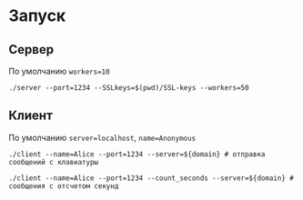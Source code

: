 # Запуск

## Сервер

По умолчанию `workers=10`
```shell
./server --port=1234 --SSLkeys=$(pwd)/SSL-keys --workers=50
```

## Клиент

По умолчанию `server=localhost`, `name=Anonymous`
```shell
./client --name=Alice --port=1234 --server=${domain} # отправка сообщений с клавиатуры
```

```shell
./client --name=Alice --port=1234 --count_seconds --server=${domain} # сообщения с отсчетом секунд
```